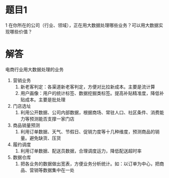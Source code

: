 # 题目1

1 在你所在的公司（行业、领域），正在用大数据处理哪些业务？可以用大数据实现哪些价值？

# 解答
电商行业用大数据处理的业务

1. 营销业务
   1. 新老客判定：各渠道新老客判定，方便对比拉新成本。主要是流计算
   2. 用户画像：用户的统计标签、数据挖掘类标签。提高补贴精准度，降低补贴成本。主要是批处理
2. 门店选址
   1. 利用公开数据、公司内部数据，根据商场、常驻人口、社区条件、消费能力等预测能否支撑一家门店
3. 商品销量预测
   1. 利用订单数据、天气、节假日、促销力度等十几种维度，预测商品的销量。避免缺货、压货
4. 履约调度
   1. 利用订单数据、配送员数据，合理调度运力，降低配送超时率
5. 数据仓库
   1. 把各业务的数据做出宽表，方便业务分析统计。如：以订单为中心，把商品、营销等数据集中在一处
